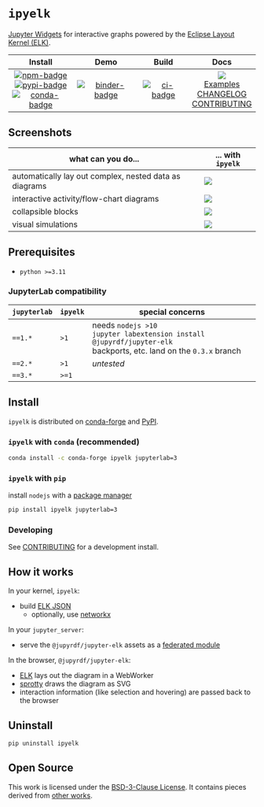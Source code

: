 # `ipyelk`

[Jupyter Widgets][widgets] for interactive graphs powered by the [Eclipse Layout Kernel
(ELK)][elk].

|                                        Install                                        |            Demo             |        Build        |                                         Docs                                         |
| :-----------------------------------------------------------------------------------: | :-------------------------: | :-----------------: | :----------------------------------------------------------------------------------: |
| [![npm-badge]][npm] <br/> [![pypi-badge][]][pypi] <br/> [![conda-badge]][conda-forge] | [![binder-badge][]][binder] | [![ci-badge][]][ci] | [![][docs-badge]][docs] <br/> [Examples][] <br/>[CHANGELOG][] <br/> [CONTRIBUTING][] |

## Screenshots

| what can you do...                                     | ... with `ipyelk`              |
| ------------------------------------------------------ | ------------------------------ |
| automatically lay out complex, nested data as diagrams | ![][screenshot]                |
| interactive activity/flow-chart diagrams               | ![][screenshot-activities]     |
| collapsible blocks                                     | ![][screenshot-activity-block] |
| visual simulations                                     | ![][screenshot-1-bit]          |

## Prerequisites

- `python >=3.11`

### JupyterLab compatibility

| `jupyterlab` | `ipyelk` | special concerns                                                                                                          |
| ------------ | -------- | ------------------------------------------------------------------------------------------------------------------------- |
| `==1.*`      | `>1`     | needs `nodejs >10`<br/>`jupyter labextension install @jupyrdf/jupyter-elk`<br/>backports, etc. land on the `0.3.x` branch |
| `==2.*`      | `>1`     | _untested_                                                                                                                |
| `==3.*`      | `>=1`    |

## Install

`ipyelk` is distributed on [conda-forge][] and [PyPI][].

### `ipyelk` with `conda` (recommended)

```bash
conda install -c conda-forge ipyelk jupyterlab=3
```

### `ipyelk` with `pip`

install `nodejs` with a [package manager][package-manager]

```bash
pip install ipyelk jupyterlab=3
```

### Developing

See [CONTRIBUTING][] for a development install.

## How it works

In your kernel, `ipyelk`:

- build [ELK JSON][elk-json]
  - optionally, use [networkx][]

In your `jupyter_server`:

- serve the `@jupyrdf/jupyter-elk` assets as a
  [federated module](https://jupyterlab.readthedocs.io/en/latest/extension/extension_dev.html#prebuilt-extensions)

In the browser, `@jupyrdf/jupyter-elk`:

- [ELK][] lays out the diagram in a WebWorker
- [sprotty][] draws the diagram as SVG
- interaction information (like selection and hovering) are passed back to the browser

## Uninstall

```bash
pip uninstall ipyelk
```

## Open Source

This work is licensed under the [BSD-3-Clause License][license]. It contains pieces
derived from [other works][copyright].

[copyright]: https://github.com/jupyrdf/ipyelk/tree/master/COPYRIGHT.md
[license]: https://github.com/jupyrdf/ipyelk/tree/master/LICENSE.txt
[docs]: https://ipyelk.readthedocs.org
[docs-badge]: https://readthedocs.org/projects/ipyelk/badge/?version=latest
[examples]: https://github.com/jupyrdf/ipyelk/tree/master/examples/_index.ipynb
[contributing]: https://github.com/jupyrdf/ipyelk/tree/master/CONTRIBUTING.md
[changelog]: https://github.com/jupyrdf/ipyelk/tree/master/CHANGELOG.md
[ci-badge]: https://github.com/jupyrdf/ipyelk/workflows/CI/badge.svg
[ci]: https://github.com/jupyrdf/ipyelk/actions?query=workflow%3ACI+branch%3Amaster
[binder-badge]: https://mybinder.org/badge_logo.svg
[binder]:
  https://mybinder.org/v2/gh/jupyrdf/ipyelk/master?urlpath=lab%2Ftree%2Fexamples%2F_index.ipynb
[elk-json]:
  https://www.eclipse.org/elk/documentation/tooldevelopers/graphdatastructure/jsonformat.html
[elk]: https://github.com/kieler/elkjs
[jupyterlab]: https://github.com/jupyterlab/jupyterlab
[networkx]: https://networkx.github.io
[sprotty]: https://github.com/eclipse/sprotty
[widgets]: https://jupyter.org/widgets
[screenshot]:
  https://user-images.githubusercontent.com/7581399/90518838-40820300-e135-11ea-8e68-b19356794c78.png
[screenshot-activities]:
  https://user-images.githubusercontent.com/7581399/105381388-f36ef500-5bdc-11eb-8208-d227951b806e.gif
[screenshot-activity-block]:
  https://user-images.githubusercontent.com/7581399/105381390-f4a02200-5bdc-11eb-808e-844ee17cad8f.gif
[screenshot-1-bit]:
  https://user-images.githubusercontent.com/7581399/105381389-f4a02200-5bdc-11eb-975d-e4a09c4f0c96.gif
[npm-badge]: https://img.shields.io/npm/v/@jupyrdf/jupyter-elk
[npm]: https://www.npmjs.com/package/@jupyrdf/jupyter-elk
[pypi]: https://pypi.org/project/ipyelk
[pypi-badge]: https://img.shields.io/pypi/v/ipyelk
[conda-badge]: https://img.shields.io/conda/vn/conda-forge/ipyelk
[conda-forge]: https://anaconda.org/conda-forge/ipyelk/
[package-manager]: https://nodejs.org/en/download/package-manager

